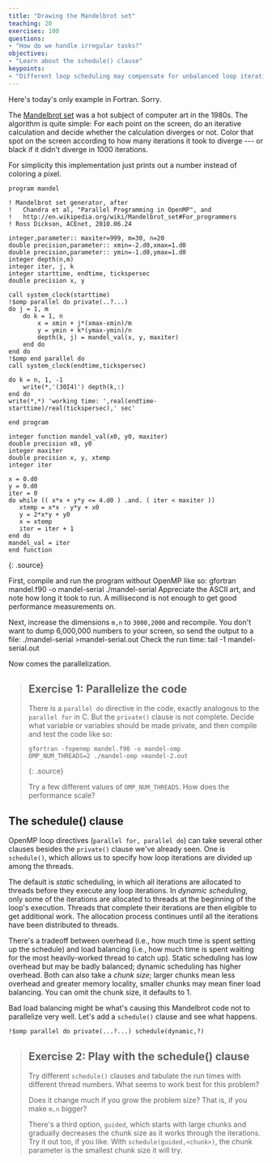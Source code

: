 ```yaml
---
title: "Drawing the Mandelbrot set"
teaching: 20
exercises: 100
questions:
- "How do we handle irregular tasks?"
objectives:
- "Learn about the schedule() clause"
keypoints:
- "Different loop scheduling may compensate for unbalanced loop iterations"
---
```


Here's today's only example in Fortran. Sorry.

The <a href="https://en.wikipedia.org/wiki/Mandelbrot_set">Mandelbrot set</a>
was a hot subject of computer art in the 1980s.  The algorithm is quite simple:
For each point on the screen, do an iterative calculation and decide whether
the calculation diverges or not. Color that spot on the screen according to how
many iterations it took to diverge --- or black if it didn't diverge in 1000
iterations. 

For simplicity this implementation just prints out a number instead of coloring
a pixel.

~~~
program mandel

! Mandelbrot set generator, after
!   Chandra et al, "Parallel Programming in OpenMP", and
!   http://en.wikipedia.org/wiki/Mandelbrot_set#For_programmers
! Ross Dickson, ACEnet, 2010.06.24

integer,parameter:: maxiter=999, m=30, n=20
double precision,parameter:: xmin=-2.d0,xmax=1.d0
double precision,parameter:: ymin=-1.d0,ymax=1.d0
integer depth(n,m)
integer iter, j, k
integer starttime, endtime, tickspersec
double precision x, y

call system_clock(starttime)
!$omp parallel do private(..?...) 
do j = 1, m
    do k = 1, n
        x = xmin + j*(xmax-xmin)/m
        y = ymin + k*(ymax-ymin)/n
        depth(k, j) = mandel_val(x, y, maxiter)
    end do
end do
!$omp end parallel do
call system_clock(endtime,tickspersec)

do k = n, 1, -1
    write(*,'(30I4)') depth(k,:)
end do
write(*,*) 'working time: ',real(endtime-starttime)/real(tickspersec),' sec'

end program

integer function mandel_val(x0, y0, maxiter)
double precision x0, y0
integer maxiter
double precision x, y, xtemp
integer iter

x = 0.d0
y = 0.d0
iter = 0
do while (( x*x + y*y <= 4.d0 ) .and. ( iter < maxiter ))
   xtemp = x*x - y*y + x0
   y = 2*x*y + y0
   x = xtemp
   iter = iter + 1
end do
mandel_val = iter
end function
~~~
{: .source}

First, compile and run the program without OpenMP like so:
 gfortran mandel.f90 -o mandel-serial 
 ./mandel-serial
Appreciate the ASCII art, and note how long it took to run.
A millisecond is not enough to get good performance measurements on.

Next, increase the dimensions `m,n` to `3000,2000` and recompile. You don't
want to dump 6,000,000 numbers to your screen, so send the output to a file:
 ./mandel-serial >mandel-serial.out
Check the run time:
 tail -1 mandel-serial.out

Now comes the parallelization.

> ## Exercise 1: Parallelize the code
>
> There is a `parallel do` directive in the code, exactly analogous to
> the `parallel for` in C. But the `private()` clause is not complete.
> Decide what variable or variables should be made private, and then 
> compile and test the code like so:
>
> ~~~
> gfortran -fopenmp mandel.f90 -o mandel-omp
> OMP_NUM_THREADS=2 ./mandel-omp >mandel-2.out
> ~~~
> {: .source}
>
> Try a few different values of `OMP_NUM_THREADS`. 
> How does the performance scale?

## The schedule() clause

OpenMP loop directives (`parallel for, parallel do`) can take several other
clauses besides the `private()` clause we've already seen. One is `schedule()`,
which allows us to specify how loop iterations are divided up among the
threads.

The default is *static* scheduling, in which all iterations are allocated to
threads before they execute any loop iterations. In *dynamic scheduling*, only
some of the iterations are allocated to threads at the beginning of the loop's
execution. Threads that complete their iterations are then eligible to get
additional work. The allocation process continues until all the iterations
have been distributed to threads. 

There's a tradeoff between overhead (i.e., how much time is spent setting up
the schedule) and load balancing (i.e., how much time is spent waiting for the
most heavily-worked thread to catch up). Static scheduling has low overhead but
may be badly balanced; dynamic scheduling has higher overhead. Both can also
take a *chunk size*; larger chunks mean less overhead and greater memory
locality, smaller chunks may mean finer load balancing. You can omit the chunk
size, it defaults to 1.

Bad load balancing might be what's causing this Mandelbrot code not to
parallelize very well. Let's add a `schedule()` clause and see what happens.

~~~
!$omp parallel do private(...?...) schedule(dynamic,?)
~~~

> ## Exercise 2: Play with the schedule() clause
> 
> Try different `schedule()` clauses and tabulate the run times with different
> thread numbers. What seems to work best for this problem?
>
> Does it change much if you grow the problem size? That is, if you make `m,n` bigger?
>
> There's a third option, `guided`, which starts with large chunks and gradually
> decreases the chunk size as it works through the iterations.
> Try it out too, if you like. With `schedule(guided,<chunk>)`, the chunk parameter
> is the smallest chunk size it will try.
